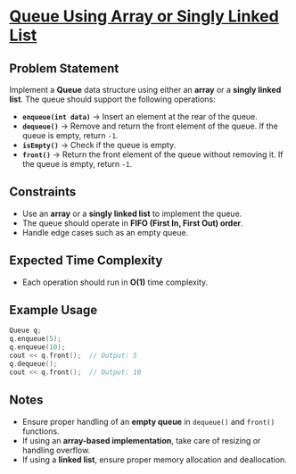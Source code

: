 # [Queue Using Array or Singly Linked List](https://www.naukri.com/code360/problems/queue-using-array-or-singly-linked-list_2099908)

## Problem Statement
Implement a **Queue** data structure using either an **array** or a **singly linked list**. The queue should support the following operations:

- **`enqueue(int data)`** → Insert an element at the rear of the queue.
- **`dequeue()`** → Remove and return the front element of the queue. If the queue is empty, return `-1`.
- **`isEmpty()`** → Check if the queue is empty.
- **`front()`** → Return the front element of the queue without removing it. If the queue is empty, return `-1`.

## Constraints
- Use an **array** or a **singly linked list** to implement the queue.
- The queue should operate in **FIFO (First In, First Out) order**.
- Handle edge cases such as an empty queue.

## Expected Time Complexity
- Each operation should run in **O(1)** time complexity.

## Example Usage
```cpp
Queue q;
q.enqueue(5);
q.enqueue(10);
cout << q.front();  // Output: 5
q.dequeue();
cout << q.front();  // Output: 10
```

## Notes
- Ensure proper handling of an **empty queue** in `dequeue()` and `front()` functions.
- If using an **array-based implementation**, take care of resizing or handling overflow.
- If using a **linked list**, ensure proper memory allocation and deallocation.


